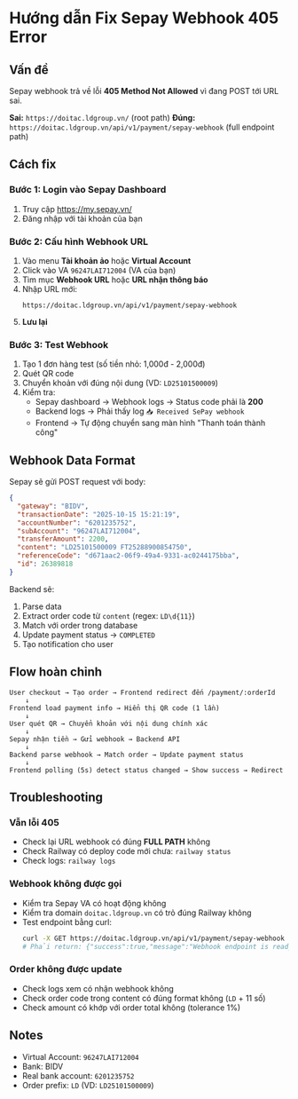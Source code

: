 # Hướng dẫn Fix Sepay Webhook 405 Error

## Vấn đề
Sepay webhook trả về lỗi **405 Method Not Allowed** vì đang POST tới URL sai.

**Sai:** `https://doitac.ldgroup.vn/` (root path)
**Đúng:** `https://doitac.ldgroup.vn/api/v1/payment/sepay-webhook` (full endpoint path)

## Cách fix

### Bước 1: Login vào Sepay Dashboard
1. Truy cập https://my.sepay.vn/
2. Đăng nhập với tài khoản của bạn

### Bước 2: Cấu hình Webhook URL
1. Vào menu **Tài khoản ảo** hoặc **Virtual Account**
2. Click vào VA `96247LAI712004` (VA của bạn)
3. Tìm mục **Webhook URL** hoặc **URL nhận thông báo**
4. Nhập URL mới:
   ```
   https://doitac.ldgroup.vn/api/v1/payment/sepay-webhook
   ```
5. **Lưu lại**

### Bước 3: Test Webhook
1. Tạo 1 đơn hàng test (số tiền nhỏ: 1,000đ - 2,000đ)
2. Quét QR code
3. Chuyển khoản với đúng nội dung (VD: `LD25101500009`)
4. Kiểm tra:
   - Sepay dashboard → Webhook logs → Status code phải là **200**
   - Backend logs → Phải thấy log `📥 Received SePay webhook`
   - Frontend → Tự động chuyển sang màn hình "Thanh toán thành công"

## Webhook Data Format

Sepay sẽ gửi POST request với body:
```json
{
  "gateway": "BIDV",
  "transactionDate": "2025-10-15 15:21:19",
  "accountNumber": "6201235752",
  "subAccount": "96247LAI712004",
  "transferAmount": 2200,
  "content": "LD25101500009 FT25288900854750",
  "referenceCode": "d671aac2-06f9-49a4-9331-ac0244175bba",
  "id": 26389818
}
```

Backend sẽ:
1. Parse data
2. Extract order code từ `content` (regex: `LD\d{11}`)
3. Match với order trong database
4. Update payment status → `COMPLETED`
5. Tạo notification cho user

## Flow hoàn chỉnh

```
User checkout → Tạo order → Frontend redirect đến /payment/:orderId
    ↓
Frontend load payment info → Hiển thị QR code (1 lần)
    ↓
User quét QR → Chuyển khoản với nội dung chính xác
    ↓
Sepay nhận tiền → Gửi webhook → Backend API
    ↓
Backend parse webhook → Match order → Update payment status
    ↓
Frontend polling (5s) detect status changed → Show success → Redirect
```

## Troubleshooting

### Vẫn lỗi 405
- Check lại URL webhook có đúng **FULL PATH** không
- Check Railway có deploy code mới chưa: `railway status`
- Check logs: `railway logs`

### Webhook không được gọi
- Kiểm tra Sepay VA có hoạt động không
- Kiểm tra domain `doitac.ldgroup.vn` có trỏ đúng Railway không
- Test endpoint bằng curl:
  ```bash
  curl -X GET https://doitac.ldgroup.vn/api/v1/payment/sepay-webhook
  # Phải return: {"success":true,"message":"Webhook endpoint is ready"}
  ```

### Order không được update
- Check logs xem có nhận webhook không
- Check order code trong content có đúng format không (`LD` + 11 số)
- Check amount có khớp với order total không (tolerance 1%)

## Notes
- Virtual Account: `96247LAI712004`
- Bank: BIDV
- Real bank account: `6201235752`
- Order prefix: `LD` (VD: `LD25101500009`)
